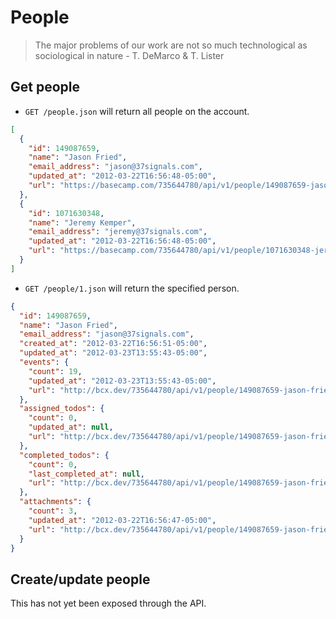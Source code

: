 People
======

> The major problems of our work are not so much technological as sociological in nature - T. DeMarco & T. Lister


Get people
----------

* `GET /people.json` will return all people on the account.

```json
[
  {
    "id": 149087659,
    "name": "Jason Fried",
    "email_address": "jason@37signals.com",
    "updated_at": "2012-03-22T16:56:48-05:00",
    "url": "https://basecamp.com/735644780/api/v1/people/149087659-jason-fried.json"
  },
  {
    "id": 1071630348,
    "name": "Jeremy Kemper",
    "email_address": "jeremy@37signals.com",
    "updated_at": "2012-03-22T16:56:48-05:00",
    "url": "https://basecamp.com/735644780/api/v1/people/1071630348-jeremy-kemper.json"
  }
]
```

* `GET /people/1.json` will return the specified person.

```json
{
  "id": 149087659,
  "name": "Jason Fried",
  "email_address": "jason@37signals.com",
  "created_at": "2012-03-22T16:56:51-05:00",
  "updated_at": "2012-03-23T13:55:43-05:00",
  "events": {
    "count": 19,
    "updated_at": "2012-03-23T13:55:43-05:00",
    "url": "http://bcx.dev/735644780/api/v1/people/149087659-jason-fried/events.json"
  },
  "assigned_todos": {
    "count": 0,
    "updated_at": null,
    "url": "http://bcx.dev/735644780/api/v1/people/149087659-jason-fried/assigned_todos.json"
  },
  "completed_todos": {
    "count": 0,
    "last_completed_at": null,
    "url": "http://bcx.dev/735644780/api/v1/people/149087659-jason-fried/completed_todos.json"
  },
  "attachments": {
    "count": 3,
    "updated_at": "2012-03-22T16:56:47-05:00",
    "url": "http://bcx.dev/735644780/api/v1/people/149087659-jason-fried/attachments.json"
  }
}
```


Create/update people
--------------------

This has not yet been exposed through the API.